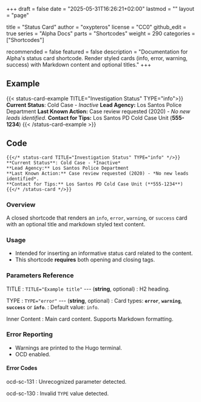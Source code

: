 +++
draft = false
date = "2025-05-31T16:26:21+02:00"
lastmod = ""
layout = "page"

title = "Status Card"
author = "oxypteros"
license = "CC0"
github_edit = true
series = "Alpha Docs"
  parts = "Shortcodes"
  weight = 290
categories = ["Shortcodes"]

recommended = false
featured = false
description = "Documentation for Alpha's status card shortcode. Render styled cards (info, error, warning, success) with Markdown content and optional titles."
+++
## Example
{{< status-card-example TITLE="Investigation Status" TYPE="info">}}
**Current Status**: Cold Case - *Inactive*
**Lead Agency:** Los Santos Police Department
**Last Known Action:** Case review requested (2020) - *No new leads identified*.
**Contact for Tips:** Los Santos PD Cold Case Unit (**555-1234**)
{{< /status-card-example >}}

## Code
``` go-html-template
{{</* status-card TITLE="Investigation Status" TYPE="info" */>}} 
**Current Status**: Cold Case - *Inactive*
**Lead Agency:** Los Santos Police Department
**Last Known Action:** Case review requested (2020) - *No new leads identified*.
**Contact for Tips:** Los Santos PD Cold Case Unit (**555-1234**)
{{</* /status-card */>}}
```
### Overview
A closed shortcode that renders an `info`, `error`, `warning`, or `success` card with an optional title and markdown styled text content.

### Usage
- Intended for inserting an informative status card related to the content.
- This shortcode **requires** both opening and closing tags.

### Parameters Reference
TITLE 
: `TITLE="Example title"` --- (**string**, optional) 
: H2 heading. 

TYPE
: `TYPE="error"` --- (**string**, optional) 
: Card types: **`error`**, **`warning`**, **`success`** or **`info`**. 
: Default value: `info`.

Inner Content 
: Main card content. Supports Markdown formatting. 

### Error Reporting
- Warnings are printed to the Hugo terminal.
- OCD enabled.

#### Error Codes
ocd-sc-131
: Unrecognized parameter detected.

ocd-sc-130
: Invalid `TYPE` value detected.